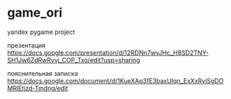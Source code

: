 # game_ori
yandex pygame project

презентация
https://docs.google.com/presentation/d/12RDNn7wvJHc_H8SD2TNY-SH1Jw6ZdRwRvvj_COP_Txo/edit?usp=sharing

пояснительная записка
https://docs.google.com/document/d/1KueXAp3fE3baxUIqn_ExXxRyiSgDOMRlEtjzd-Tmdng/edit
